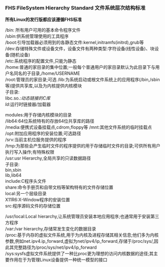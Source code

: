 ### FHS:FileSystem Hierarchy Standard 文件系统层次结构标准  

 **所有Linux的发行版都应该遵循FHS标准** 

/bin: 所有用户可用的基本命令程序文件  
/sbin:供系统管理使用的工具程序  
/boot:引导加载器必须用到的各静态文件:kernel,initramfs(initrd),grub等  
/dev:存储特殊文件或设备文件，设备文件有两种类型:字符设备(线性设备)、块设备(随机设备)  
/etc:系统程序的配置文件,只能为静态  
/home:普通的家目录的集中位置;一般每个普通用户的家目录默认为此目录下与用户名同名的子目录,/home/USERNAME  
/root:管理员的家目录;可选
/lib:为系统启动或根文件系统上的应用程序(/bin,/sbin等)提供共享库,以及为内核提供内核模块  
子目录:  
libc.so.*:动态链接的C库  
ld*:运行时链接器/加载器  

modules:用于存储内核模块的目录  
/lib64:64位系统特有的存放64位共享库的路径  
/media:便携式设备挂载点,cdrom,floppy等
/mnt:其他文件系统的临时挂载点  
/opt:附加应用程序的安装位置;可选路径  
/srv:当前主机位服务提供的程序  
/tmp:为那些会产生临时文件的程序提供的用于存储临时文件的目录;可供所有用户执行写入操作;有特殊权限  
/usr:usr Hierarchy,全局共享的只读数据路径  
子目录:  
bin,sbin  
lib,lib64  
include:C程序头文件  
share:命令手册页和自带文档等架构特有的文件存储位置  
local:另一个层级目录  
X11R6:X-Window程序的安装位置  
src:程序源码文件的存储位置  

/usr/local:Local hierarchy,让系统管理员安装本地应用程序;也通常用于安装第三方程序  
/var:/var hierarchy,存储常发生变化的数据目录  
/proc:基于内存的虚拟文件系统,用于为内核及进程存储其相关信息;他们多为内核参数,例如net.ipv4.ip_forward,虚拟为net/ipv4/ip_forward,存储于/proc/sys/,因此其完整路径为/proc/sys/net/ipv4/ip_forward  
/sys:sysfs虚拟文件系统提供了一种比proc更为理想的访问内核数据的途径;其主要作用在于为管理Linux设备提供一种统一模型的接口

